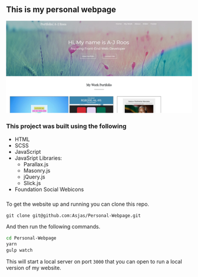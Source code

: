## This is my personal webpage

![Screenshot of personal website](https://github.com/Asjas/Personal-Webpage/blob/master/public/readme_img.jpg "Website")

### This project was built using the following

* HTML
* SCSS
* JavaScript
* JavaSript Libraries:
  * Parallax.js
  * Masonry.js
  * jQuery.js
  * Slick.js
* Foundation Social Webicons

###

To get the website up and running you can clone this repo.

```git
git clone git@github.com:Asjas/Personal-Webpage.git
```

And then run the following commands.

```sh
cd Personal-Webpage
yarn
gulp watch
```

This will start a local server on port `3000` that you can open to run a local version of my website.
